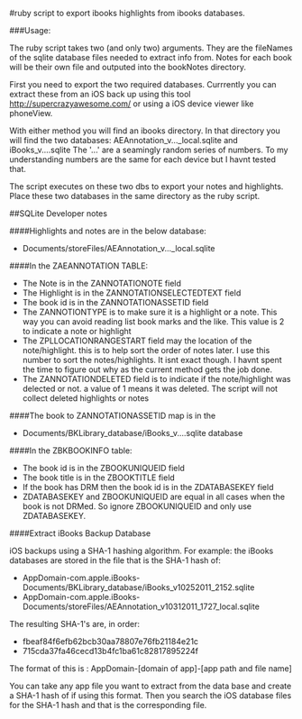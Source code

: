 
#ruby script to export ibooks highlights from ibooks databases.

###Usage:

The ruby script takes two (and only two) arguments. They are the fileNames of the sqlite database files needed to extract info from. Notes for each book will be their own file and outputed into the bookNotes directory.

First you need to export the two required databases. Currrently you can extract these from an iOS back up using this tool http://supercrazyawesome.com/ or using a iOS device viewer like phoneView.

With either method you will find an ibooks directory. In that directory you will find the two databases:
AEAnnotation_v..._local.sqlite  and  iBooks_v....sqlite
The '...' are a seamingly random series of numbers. To my understanding numbers are the same for each device but I havnt tested that. 

The script executes on these two dbs to export your notes and highlights. Place these two databases in the same directory as the ruby script.


##SQLite Developer notes

####Highlights and notes are in the below database:
- Documents/storeFiles/AEAnnotation_v..._local.sqlite

####In the ZAEANNOTATION TABLE:

- The Note is in the ZANNOTATIONOTE field
- The Highlight is in the ZANNOTATIONSELECTEDTEXT field
- The book id is in the ZANNOTATIONASSETID field
- The ZANNOTIONTYPE is to make sure it is a highlight or a note. This way you can avoid reading list book marks and the like. This value is 2 to indicate a note or highlight 
- The ZPLLOCATIONRANGESTART field may the location of the note/highlight. this is to help sort the order of notes later. I use this number to sort the notes/highlights. It isnt exact though. I havnt spent the time to figure out why as the current method gets the job done.
- The ZANNOTATIONDELETED field is to indicate if the note/highlight was delected or not. a value of 1 means it was deleted. The script will not collect deleted highlights or notes

####The book to ZANNOTATIONASSETID map is in the
- Documents/BKLibrary_database/iBooks_v....sqlite database

####In the ZBKBOOKINFO table:
- The book id is in the ZBOOKUNIQUEID field
- The book title is in the ZBOOKTITLE field
- If the book has DRM then the book id is in the ZDATABASEKEY field
- ZDATABASEKEY and ZBOOKUNIQUEID are equal in all cases when the book is not DRMed. So ignore ZBOOKUNIQUEID and only use ZDATABASEKEY.

####Extract iBooks Backup Database

iOS backups using a SHA-1 hashing algorithm. For example: the iBooks databases are stored in the file that is the SHA-1 hash of:

- AppDomain-com.apple.iBooks-Documents/BKLibrary_database/iBooks_v10252011_2152.sqlite
- AppDomain-com.apple.iBooks-Documents/storeFiles/AEAnnotation_v10312011_1727_local.sqlite

The resulting SHA-1's are, in order:
- fbeaf84f6efb62bcb30aa78807e76fb21184e21c
- 715cda37fa46cecd13b4fc1ba61c82817895224f

The format of this is : AppDomain-[domain of app]-[app path and file name]

You can take any app file you want to extract from the data base and create a SHA-1 hash of if using this format. Then you search the iOS database files for the SHA-1 hash and that is the corresponding file.
